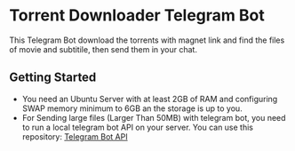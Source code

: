 # Torrent Downloader Telegram Bot

This Telegram Bot download the torrents with magnet link and find the files of movie and subtitile, then send them in your chat.

## Getting Started

* You need an Ubuntu Server with at least 2GB of RAM and configuring SWAP memory minimum to 6GB an the storage is up to you.
* For Sending large files (Larger Than 50MB) with telegram bot, you need to run a local telegram bot API on your server. You can use this repository: [Telegram Bot API](https://github.com/tdlib/telegram-bot-api)

